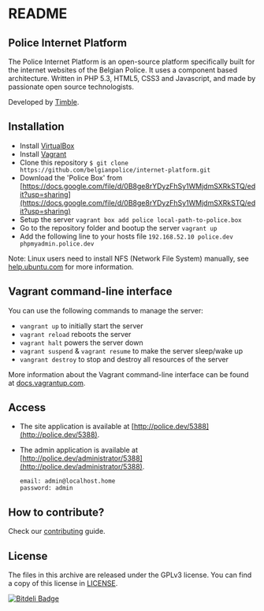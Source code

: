 # README

## Police Internet Platform

The Police Internet Platform is an open-source platform specifically built for the internet websites of the Belgian Police.
It uses a component based architecture. Written in PHP 5.3, HTML5, CSS3 and Javascript, and made by passionate open source technologists.

Developed by <a href="http://www.timble.net">Timble</a>.

## Installation

* Install [VirtualBox](http://www.virtualbox.org/)
* Install [Vagrant](http://downloads.vagrantup.com/)
* Clone this repository
    ```$ git clone https://github.com/belgianpolice/internet-platform.git```
* Download the 'Police Box' from [https://docs.google.com/file/d/0B8ge8rYDyzFhSy1WMjdmSXRkSTQ/edit?usp=sharing](https://docs.google.com/file/d/0B8ge8rYDyzFhSy1WMjdmSXRkSTQ/edit?usp=sharing)
* Setup the server
    ```vagrant box add police local-path-to-police.box```
* Go to the repository folder and bootup the server
    ```vagrant up```
* Add the following line to your hosts file
    ```192.168.52.10 police.dev phpmyadmin.police.dev```

Note: Linux users need to install NFS (Network File System) manually, see [help.ubuntu.com](http://help.ubuntu.com/community/SettingUpNFSHowTo) for more information.


## Vagrant command-line interface

You can use the following commands to manage the server:

* ```vangrant up``` to initially start the server
* ```vagrant reload``` reboots the server
* ```vagrant halt``` powers the server down
* ```vagrant suspend``` & ```vagrant resume``` to make the server sleep/wake up
* ```vangrant destroy``` to stop and destroy all resources of the server

More information about the Vagrant command-line interface can be found at [docs.vagrantup.com](http://docs.vagrantup.com/v2/cli/index.html).


## Access

* The site application is available at [http://police.dev/5388](http://police.dev/5388).
* The admin application is available at [http://police.dev/administrator/5388](http://police.dev/administrator/5388).

    ```
    email: admin@localhost.home
    password: admin
    ```

## How to contribute?

Check our [contributing](CONTRIBUTING.md) guide.


## License

The files in this archive are released under the GPLv3 license. You can find a copy of this license in [LICENSE](LICENSE.md).


[![Bitdeli Badge](https://d2weczhvl823v0.cloudfront.net/belgianpolice/internet-platform/trend.png)](https://bitdeli.com/free "Bitdeli Badge")

